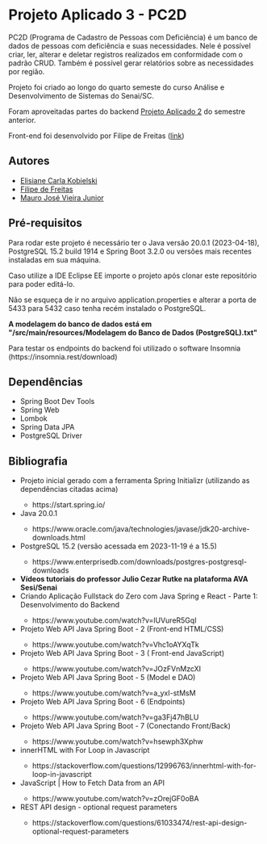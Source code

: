 <h1>Projeto Aplicado 3 - PC2D</h1>
<p>PC2D (Programa de Cadastro de Pessoas com Deficiência) é um banco de dados de pessoas com deficiência e suas necessidades.
Nele é possível criar, ler, alterar e deletar registros realizados em conformidade com o padrão CRUD. Também é possível
gerar relatórios sobre as necessidades por região.</p>
<p>Projeto foi criado ao longo do quarto semeste do curso Análise e Desenvolvimento de Sistemas do Senai/SC.</p>
<p>Foram aproveitadas partes do backend <a href="https://github.com/MauroJoseVieiraJr/Projeto-Final" target="_blank">Projeto Aplicado 2</a> do semestre anterior.</p>
<p>Front-end foi desenvolvido por Filipe de Freitas (<a href="https://github.com/Filipedefreitas/Projeto-SENAI-HTML-4--Semestre" target="_blank">link</a>)</p>
<h2>Autores</h2>
<ul>
	<li><a href="https://github.com/CarlaKobielski">Elisiane Carla Kobielski</a></li>
	<li><a href="https://github.com/Filipedefreitas">Filipe de Freitas</a></li>
	<li><a href="https://github.com/MauroJoseVieiraJr">Mauro José Vieira Junior</a></li>
</ul>
<h2>Pré-requisitos</h2>
<p>Para rodar este projeto é necessário ter o Java versão 20.0.1 (2023-04-18), PostgreSQL 15.2 build 1914 e Spring Boot 3.2.0 ou versões mais recentes instaladas em sua máquina.</p>
<p>Caso utilize a IDE Eclipse EE importe o projeto após clonar este repositório para poder editá-lo.</p>
<p>Não se esqueça de ir no arquivo application.properties e alterar a porta de 5433 para 5432 caso tenha recém instalado o PostgreSQL.</p>
<p><strong>A modelagem do banco de dados está em "/src/main/resources/Modelagem do Banco de Dados (PostgreSQL).txt"</strong></p>
<p>Para testar os endpoints do backend foi utilizado o software Insomnia (https://insomnia.rest/download)</p>
<h2>Dependências</h2>
<ul>
	<li>Spring Boot Dev Tools</li>
	<li>Spring Web</li>
	<li>Lombok</li>
	<li>Spring Data JPA</li>
	<li>PostgreSQL Driver</li>
</ul>
<h2>Bibliografia</h2>
<ul>
	<li>Projeto inicial gerado com a ferramenta Spring Initializr (utilizando as dependências citadas acima)</li>
	<ul><li>https://start.spring.io/</li></ul>
	<li>Java 20.0.1</li>
	<ul><li>https://www.oracle.com/java/technologies/javase/jdk20-archive-downloads.html</li></ul>
	<li>PostgreSQL 15.2 (versão acessada em 2023-11-19 é a 15.5)</li>
	<ul><li>https://www.enterprisedb.com/downloads/postgres-postgresql-downloads</li></ul>
	<li><strong>Vídeos tutoriais do professor Julio Cezar Rutke na plataforma AVA Sesi/Senai</strong></li>
	<li>Criando Aplicação Fullstack do Zero com Java Spring e React - Parte 1: Desenvolvimento do Backend</li>
	<ul><li>https://www.youtube.com/watch?v=lUVureR5GqI</li></ul>
	<li>Projeto Web API Java Spring Boot - 2 (Front-end HTML/CSS)</li>
	<ul><li>https://www.youtube.com/watch?v=Vhc1oAYXqTk</li></ul>
	<li>Projeto Web API Java Spring Boot - 3 ( Front-end JavaScript)</li>
	<ul><li>https://www.youtube.com/watch?v=JOzFVnMzcXI</li></ul>
	<li>Projeto Web API Java Spring Boot - 5 (Model e DAO)</li>
	<ul><li>https://www.youtube.com/watch?v=a_yxI-stMsM</li></ul>
	<li>Projeto Web API Java Spring Boot - 6 (Endpoints)</li>
	<ul><li>https://www.youtube.com/watch?v=ga3Fj47hBLU</li></ul>
	<li>Projeto Web API Java Spring Boot - 7 (Conectando Front/Back)</li>
	<ul><li>https://www.youtube.com/watch?v=hsewph3Xphw</li></ul>
	<li>innerHTML with For Loop in Javascript</li>
	<ul><li>https://stackoverflow.com/questions/12996763/innerhtml-with-for-loop-in-javascript</li></ul>
	<li>JavaScript | How to Fetch Data from an API</li>
	<ul><li>https://www.youtube.com/watch?v=zOrejGF0oBA</li></ul>
	<li>REST API design - optional request parameters</li>
	<ul><li>https://stackoverflow.com/questions/61033474/rest-api-design-optional-request-parameters</li></ul>
</ul>